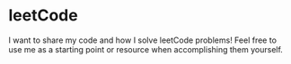 # leetCode
I want to share my code and how I solve leetCode problems! Feel free to use me as a starting point or resource when accomplishing them yourself.
